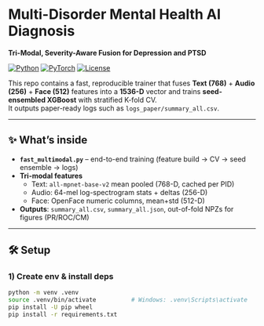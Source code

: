 # Multi-Disorder Mental Health AI Diagnosis
**Tri-Modal, Severity-Aware Fusion for Depression and PTSD**

[![Python](https://img.shields.io/badge/python-3.9%2B-blue.svg)](#)
[![PyTorch](https://img.shields.io/badge/PyTorch-2.x-EE4C2C.svg)](#)
[![License](https://img.shields.io/badge/license-UNSPECIFIED-lightgrey.svg)](#)

This repo contains a fast, reproducible trainer that fuses **Text (768)** + **Audio (256)** + **Face (512)** features into a **1536-D** vector and trains **seed-ensembled XGBoost** with stratified K-fold CV.  
It outputs paper-ready logs such as `logs_paper/summary_all.csv`.

---

## ✨ What’s inside
- **`fast_multimodal.py`** – end-to-end training (feature build → CV → seed ensemble → logs)
- **Tri-modal features**
  - Text: `all-mpnet-base-v2` mean pooled (768-D, cached per PID)
  - Audio: 64-mel log-spectrogram stats + deltas (256-D)
  - Face: OpenFace numeric columns, mean+std (512-D)
- **Outputs**: `summary_all.csv`, `summary_all.json`, out-of-fold NPZs for figures (PR/ROC/CM)

---

## 🛠️ Setup

### 1) Create env & install deps
```bash
python -m venv .venv
source .venv/bin/activate          # Windows: .venv\Scripts\activate
pip install -U pip wheel
pip install -r requirements.txt


